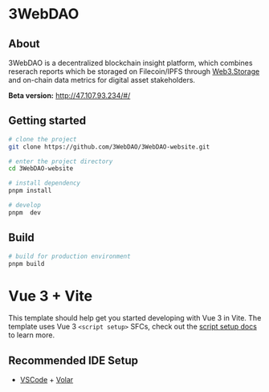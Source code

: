 # 3WebDAO
## About

3WebDAO is a decentralized blockchain insight platform, which combines reserach reports which be storaged on Filecoin/IPFS through [Web3.Storage](https://web3.storage/) and on-chain data metrics for digital asset stakeholders.

**Beta version:** http://47.107.93.234/#/


## Getting started

```bash
# clone the project
git clone https://github.com/3WebDAO/3WebDAO-website.git

# enter the project directory
cd 3WebDAO-website

# install dependency
pnpm install

# develop
pnpm  dev
```

## Build

```bash
# build for production environment
pnpm build
```

# Vue 3 + Vite

This template should help get you started developing with Vue 3 in Vite. The template uses Vue 3 `<script setup>` SFCs, check out the [script setup docs](https://v3.vuejs.org/api/sfc-script-setup.html#sfc-script-setup) to learn more.

## Recommended IDE Setup

- [VSCode](https://code.visualstudio.com/) + [Volar](https://marketplace.visualstudio.com/items?itemName=johnsoncodehk.volar)
